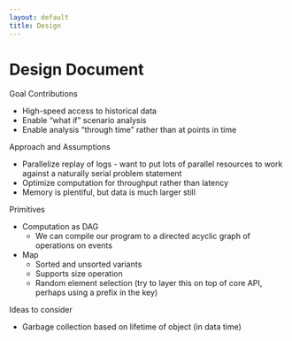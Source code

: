 ```yaml
---
layout: default
title: Design
---
```


# Design Document

Goal Contributions

* High-speed access to historical data
* Enable “what if” scenario analysis
* Enable analysis “through time” rather than at points in time

Approach and Assumptions

* Parallelize replay of logs - want to put lots of parallel resources to work against a naturally serial problem statement
* Optimize computation for throughput rather than latency
* Memory is plentiful, but data is much larger still


Primitives

* Computation as DAG
  - We can compile our program to a directed acyclic graph of operations on events
* Map
  - Sorted and unsorted variants
  - Supports size operation
  - Random element selection (try to layer this on top of core API, perhaps using a prefix in the key)

Ideas to consider

* Garbage collection based on lifetime of object (in data time)